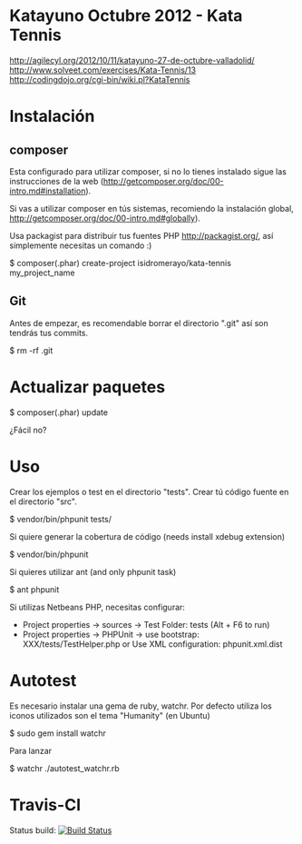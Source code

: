 Katayuno Octubre 2012 - Kata Tennis
==================================

http://agilecyl.org/2012/10/11/katayuno-27-de-octubre-valladolid/
http://www.solveet.com/exercises/Kata-Tennis/13
http://codingdojo.org/cgi-bin/wiki.pl?KataTennis

Instalación
===========

composer
--------

Esta configurado para utilizar composer, si no lo tienes instalado sigue
las instrucciones de la web (http://getcomposer.org/doc/00-intro.md#installation).

Si vas a utilizar composer en tús sistemas, recomiendo la instalación global,
http://getcomposer.org/doc/00-intro.md#globally).

Usa packagist para distribuir tus fuentes PHP http://packagist.org/, así simplemente
necesitas un comando :)

$ composer(.phar) create-project isidromerayo/kata-tennis my_project_name

Git
---

Antes de empezar, es recomendable borrar el directorio ".git" así son tendrás tus commits.

$ rm -rf .git

Actualizar paquetes
===================

$ composer(.phar) update

¿Fácil no?

Uso
===

Crear los ejemplos o test en el directorio "tests".
Crear tú código fuente en el directorio  "src".

$ vendor/bin/phpunit tests/

Si quiere generar la cobertura de código (needs install xdebug extension)

$ vendor/bin/phpunit

Si quieres utilizar ant (and only phpunit task)

$ ant phpunit

Si utilizas Netbeans PHP, necesitas configurar:

* Project properties -> sources -> Test Folder: tests (Alt + F6 to run)
* Project properties -> PHPUnit -> use bootstrap: XXX/tests/TestHelper.php or Use XML configuration: phpunit.xml.dist

Autotest
========

Es necesario instalar una gema de ruby, watchr.
Por defecto utiliza los iconos utilizados son el tema "Humanity" (en Ubuntu)

$ sudo gem install watchr

Para lanzar 

$ watchr ./autotest_watchr.rb

Travis-CI
=========

Status build: [![Build Status](https://secure.travis-ci.org/isidromerayo/kata-tennis.png)](http://travis-ci.org/isidromerayo/kata-tennis)

